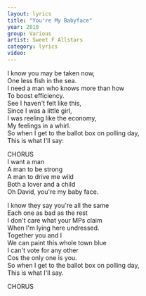 ```yaml
---
layout: lyrics
title: "You're My Babyface"
year: 2010
group: Various
artist: Sweet F Allstars
category: lyrics
video: 
---
```

I know you may be taken now,  
One less fish in the sea.  
I need a man who knows more than how  
To boost efficiency.  
See I haven't felt like this,  
Since I was a little girl,  
I was reeling like the economy,  
My feelings in a whirl.  
So when I get to the ballot box on polling day,  
This is what I'll say:  

CHORUS  
I want a man  
A man to be strong  
A man to drive me wild  
Both a lover and a child  
Oh David, you're my baby face.  

I know they say you're all the same  
Each one as bad as the rest  
I don't care what your MPs claim  
When I'm lying here undressed.  
Together you and I  
We can paint this whole town blue  
I can't vote for any other  
Cos the only one is you.  
So when I get to the ballot box on polling day,  
This is what I'll say.  

CHORUS  